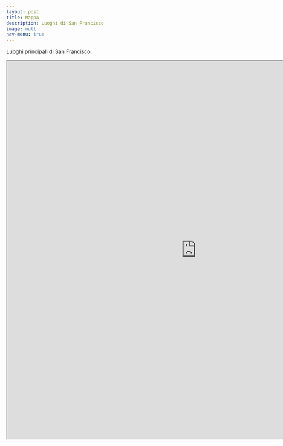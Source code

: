 ```yaml
---
layout: post
title: Mappa
description: Luoghi di San Francisco
image: null
nav-menu: true
---
```


Luoghi principali di San Francisco.

<iframe src="https://www.google.com/maps/d/embed?mid=1nUhnjfI3a9MRb5TPdyuUOKQpacc" width="1000" height="1000"></iframe>
